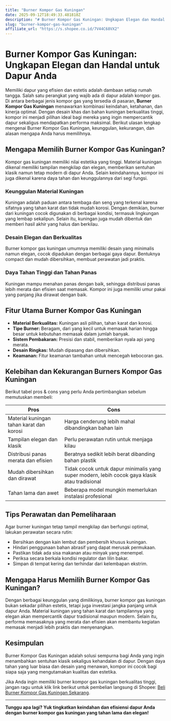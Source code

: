 ```yaml
---
title: "Burner Kompor Gas Kuningan"
date: 2025-09-12T18:49:33.481818Z
description: "# Burner Kompor Gas Kuningan: Ungkapan Elegan dan Handal untuk Dapur Anda..."
slug: "burner-kompor-gas-kuningan"
affiliate_url: "https://s.shopee.co.id/7V44C68VX2"
---
```

# Burner Kompor Gas Kuningan: Ungkapan Elegan dan Handal untuk Dapur Anda

Memiliki dapur yang efisien dan estetis adalah dambaan setiap rumah tangga. Salah satu perangkat yang wajib ada di dapur adalah kompor gas. Di antara berbagai jenis kompor gas yang tersedia di pasaran, **Burner Kompor Gas Kuningan** menawarkan kombinasi keindahan, ketahanan, dan kinerja optimal. Dengan desain khas dan bahan kuningan berkualitas tinggi, kompor ini menjadi pilihan ideal bagi mereka yang ingin mempercantik dapur sekaligus mendapatkan performa maksimal. Berikut ulasan lengkap mengenai Burner Kompor Gas Kuningan, keunggulan, kekurangan, dan alasan mengapa Anda harus memilihnya.

## Mengapa Memilih Burner Kompor Gas Kuningan?

Kompor gas kuningan memiliki nilai estetika yang tinggi. Material kuningan dikenal memiliki tampilan mengkilap dan elegan, memberikan sentuhan klasik namun tetap modern di dapur Anda. Selain keindahannya, kompor ini juga dikenal karena daya tahan dan keunggulannya dari segi fungsi.

### Keunggulan Material Kuningan

Kuningan adalah paduan antara tembaga dan seng yang terkenal karena sifatnya yang tahan karat dan tidak mudah korosi. Dengan demikian, burner dari kuningan cocok digunakan di berbagai kondisi, termasuk lingkungan yang lembap sekalipun. Selain itu, kuningan juga mudah dibentuk dan memberi hasil akhir yang halus dan berkilau.

### Desain Elegan dan Berkualitas

Burner kompor gas kuningan umumnya memiliki desain yang minimalis namun elegan, cocok dipadukan dengan berbagai gaya dapur. Bentuknya compact dan mudah dibersihkan, membuat perawatan jadi praktis.

### Daya Tahan Tinggi dan Tahan Panas

Kuningan mampu menahan panas dengan baik, sehingga distribusi panas lebih merata dan efisien saat memasak. Kompor ini juga memiliki umur pakai yang panjang jika dirawat dengan baik.

## Fitur Utama Burner Kompor Gas Kuningan

- **Material Berkualitas:** Kuningan asli pilihan, tahan karat dan korosi.
- **Tipe Burner:** Beragam, dari yang kecil untuk memasak harian hingga besar untuk kebutuhan memasak dalam jumlah banyak.
- **Sistem Pembakaran:** Presisi dan stabil, memberikan nyala api yang merata.
- **Desain Ringkas:** Mudah dipasang dan dibersihkan.
- **Keamanan:** Fitur keamanan tambahan untuk mencegah kebocoran gas.

## Kelebihan dan Kekurangan Burners Kompor Gas Kuningan

Berikut tabel pros & cons yang perlu Anda pertimbangkan sebelum memutuskan membeli:

| **Pros** | **Cons** |
|------------------------------------------|--------------------------------------------|
| Material kuningan tahan karat dan korosi | Harga cenderung lebih mahal dibandingkan bahan lain |
| Tampilan elegan dan klasik | Perlu perawatan rutin untuk menjaga kilau |
| Distribusi panas merata dan efisien | Beratnya sedikit lebih berat dibanding bahan plastik |
| Mudah dibersihkan dan dirawat | Tidak cocok untuk dapur minimalis yang super modern, lebih cocok gaya klasik atau tradisional |
| Tahan lama dan awet | Beberapa model mungkin memerlukan instalasi profesional |

## Tips Perawatan dan Pemeliharaan

Agar burner kuningan tetap tampil mengkilap dan berfungsi optimal, lakukan perawatan secara rutin:

- Bersihkan dengan kain lembut dan pembersih khusus kuningan.
- Hindari penggunaan bahan abrasif yang dapat merusak permukaan.
- Pastikan tidak ada sisa makanan atau minyak yang menempel.
- Periksa secara berkala kondisi regulator dan lilin bakar.
- Simpan di tempat kering dan terhindar dari kelembapan ekstrim.

## Mengapa Harus Memilih Burner Kompor Gas Kuningan?

Dengan berbagai keunggulan yang dimilikinya, burner kompor gas kuningan bukan sekadar pilihan estetis, tetapi juga investasi jangka panjang untuk dapur Anda. Material kuningan yang tahan karat dan tampilannya yang elegan akan mempercantik dapur tradisional maupun modern. Selain itu, performa memasaknya yang merata dan efisien akan membantu kegiatan memasak menjadi lebih praktis dan menyenangkan.

## Kesimpulan

Burner Kompor Gas Kuningan adalah solusi sempurna bagi Anda yang ingin menambahkan sentuhan klasik sekaligus kehandalan di dapur. Dengan daya tahan yang luar biasa dan desain yang menawan, kompor ini cocok bagi siapa saja yang mengutamakan kualitas dan estetika.

Jika Anda ingin memiliki burner kompor gas kuningan berkualitas tinggi, jangan ragu untuk klik link berikut untuk pembelian langsung di Shopee: [Beli Burner Kompor Gas Kuningan Sekarang](https://s.shopee.co.id/7V44C68VX2).

---

**Tunggu apa lagi? Yuk tingkatkan keindahan dan efisiensi dapur Anda dengan burner kompor gas kuningan yang tahan lama dan elegan!**